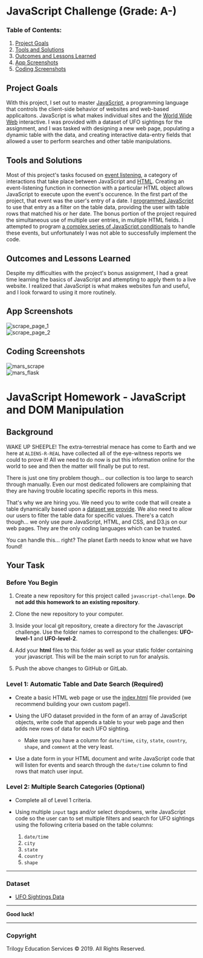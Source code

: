 # JavaScript Challenge (Grade: A-)
 
### Table of Contents:

 1. [Project Goals](#project-goals)
 2. [Tools and Solutions](#tools-and-solutions)
 3. [Outcomes and Lessons Learned](#outcomes-and-lessons-learned)
 4. [App Screenshots](#app-screenshots)
 5. [Coding Screenshots](#coding-screenshots)

## Project Goals
With this project, I set out to master <a href="https://en.wikipedia.org/wiki/JavaScript">JavaScript</a>, a programming language that controls the client-side behavior of websites and web-based applicaitons. JavaScript is what makes individual sites and the <a href="https://en.wikipedia.org/wiki/World_Wide_Web">World Wide Web</a> interactive. I was provided with a dataset of UFO sightings for the assignment, and I was tasked with designing a new web page, populating a dynamic table with the data, and creating interactive data-entry fields that allowed a user to perform searches and other table manipulations.

## Tools and Solutions
Most of this project's tasks focused on <a href="https://www.computerhope.com/jargon/e/event-listener.htm">event listening</a>, a category of interactions that take place between JavaScript and <a href="https://en.wikipedia.org/wiki/HTML">HTML</a>. Creating an event-listening function in connection with a particular HTML object allows JavaScript to execute upon the event's occurence. In the first part of the project, that event was the user's entry of a date. I <a href="https://github.com/sonder74/javascript-challenge/blob/master/UFO-level-1/static/js/app.js">programmed JavaScript</a> to use that entry as a filter on the table data, providing the user with table rows that matched his or her date. The bonus portion of the project required the simultaneous use of multiple user entries, in multiple HTML fields. I attempted to program <a href="https://github.com/sonder74/javascript-challenge/blob/master/UFO-level-2/static/js/app.js">a complex series of JavaScript conditionals</a> to handle these events, but unfortunately I was not able to successfully implement the code.

## Outcomes and Lessons Learned
Despite my difficulties with the project's bonus assignment, I had a great time learning the basics of JavaScript and attempting to apply them to a live website. I realized that JavaScript is what makes websites fun and useful, and I look forward to using it more routinely.

## App Screenshots
![scrape_page_1](screenshots/scrape_page_1.png)
<br>
![scrape_page_2](screenshots/scrape_page_2.png)

## Coding Screenshots
![mars_scrape](screenshots/mars_scrape.png)
<br>
![mars_flask](screenshots/mars_flask.png)









# JavaScript Homework - JavaScript and DOM Manipulation

## Background

WAKE UP SHEEPLE! The extra-terrestrial menace has come to Earth and we here at `ALIENS-R-REAL` have collected all of the eye-witness reports we could to prove it! All we need to do now is put this information online for the world to see and then the matter will finally be put to rest.

There is just one tiny problem though... our collection is too large to search through manually. Even our most dedicated followers are complaining that they are having trouble locating specific reports in this mess.

That's why we are hiring you. We need you to write code that will create a table dynamically based upon a [dataset we provide](StarterCode/static/js/data.js). We also need to allow our users to filter the table data for specific values. There's a catch though... we only use pure JavaScript, HTML, and CSS, and D3.js on our web pages. They are the only coding languages which can be trusted.

You can handle this... right? The planet Earth needs to know what we have found!

## Your Task

### Before You Begin

1. Create a new repository for this project called `javascript-challenge`. **Do not add this homework to an existing repository**.

2. Clone the new repository to your computer.

3. Inside your local git repository, create a directory for the Javascript challenge. Use the folder names to correspond to the challenges: **UFO-level-1** and **UFO-level-2**.

4. Add your **html** files to this folder as well as your static folder containing your javascript. This will be the main script to run for analysis.

5. Push the above changes to GitHub or GitLab.

### Level 1: Automatic Table and Date Search (Required)

* Create a basic HTML web page or use the [index.html](StarterCode/index.html) file provided (we recommend building your own custom page!).

* Using the UFO dataset provided in the form of an array of JavaScript objects, write code that appends a table to your web page and then adds new rows of data for each UFO sighting.

  * Make sure you have a column for `date/time`, `city`, `state`, `country`, `shape`, and `comment` at the very least.

* Use a date form in your HTML document and write JavaScript code that will listen for events and search through the `date/time` column to find rows that match user input.

### Level 2: Multiple Search Categories (Optional)

* Complete all of Level 1 criteria.

* Using multiple `input` tags and/or select dropdowns, write JavaScript code so the user can to set multiple filters and search for UFO sightings using the following criteria based on the table columns:

  1. `date/time`
  2. `city`
  3. `state`
  4. `country`
  5. `shape`

- - -

### Dataset

* [UFO Sightings Data](StarterCode/static/js/data.js)

- - -

**Good luck!**

- - -

### Copyright

Trilogy Education Services © 2019. All Rights Reserved.

